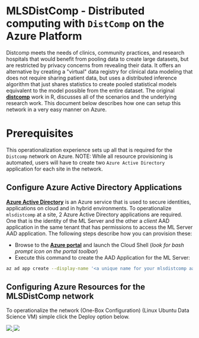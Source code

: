 # MLSDistComp - Distributed computing with `DistComp` on the Azure Platform

Distcomp meets the needs of clinics, community practices, and research hospitals that would benefit from pooling data to create large datasets,
but are restricted by privacy concerns from revealing their data. It offers an alternative by creating a "virtual" data registry
for clinical data modeling that does not require sharing patient data, but uses a distributed inference algorithm that just shares statistics to create pooled statistical models equivalent to the model
possible from the entire dataset.
    The original **[distcomp](https://cran.r-project.org/web/packages/distcomp/index.html)** work in R, discusses all of the scenarios and the underlying research work.
This document below describes how one can setup this network in a very easy manner on Azure.

# Prerequisites

This operationalization experience sets up all that is required for the `Distcomp` network on Azure.
NOTE: While all resource provisioning is automated, users will have to create two `Azure Active Directory`
application for each site in the network.

## Configure Azure Active Directory Applications

**[Azure Active Directory](https://azure.microsoft.com/en-us/services/active-directory/)** is an Azure service that is used to secure identities, applications on cloud and in hybrid environments. To operationalize `mlsdistcomp` at a site, 2 Azure Active Directory applications are required. 
One that is the identity of the ML Server and the other a *client* AAD application in the same tenant that has
permissions to access the ML Server AAD application. The following steps describe how you can provision these:

* Browse to the **[Azure portal](https://ms.porta.azure.com)** and launch the Cloud Shell (_look for bash prompt icon on the portal toolbar_)
* Execute this command to create the AAD Application for the ML Server: 
```bash
az ad app create --display-name '<a unique name for your mlsdistcomp aad app for.e.g, contosomlsdistcompapp>'
```





## Configuring Azure Resources for the MLSDistComp network


To operationalize the network (One-Box Configuration) (Linux Ubuntu Data Science VM) simple click the Deploy option below.

<a href="https://portal.azure.com/#create/Microsoft.Template/uri/https%3A%2F%2Fraw.githubusercontent.com%2Fkrishnand%2Fmlsdistcomp%2Fmaster%2Fazuredeploy.json" target="_blank">
    <img src="http://azuredeploy.net/deploybutton.png" />
</a>
<a href="http://armviz.io/#/?load=https%3A%2F%2Fraw.githubusercontent.com%2Fkrishnand%2Fmlsdistcomp%2Fmaster%2Fazuredeploy.json" target="_blank">
    <img src="http://armviz.io/visualizebutton.png"/>
</a>


